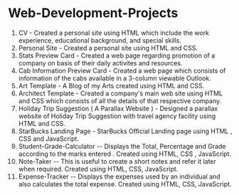 # Web-Development-Projects


1. CV - Created a personal site using HTML which include the work experience, educational background, and special skills. 
2. Personal Site - Created a personal site using HTML and CSS.
3. Stats Preview Card - Created a web page regarding promotion of a company on basis of their daily activites and resources.
4. Cab Information Preview Card - Created a web page which consists of information of the cabs available in a 3-column viewable Outlook.
5. Art Template - A Blog of my Arts created using HTML and CSS.
6. Architect Template - Created a company's main web site using HTML and CSS which consists of all the details of that respective company. 
7. Holiday Trip Suggestion ( A Parallax Website ) - Designed a  parallax website of Holiday Trip Suggestion with travel agency facility using HTML and CSS.
8. StarBucks Landing Page - StarBucks Official Landing page using HTML , CSS and JavaScript.
9. Student-Grade-Calculator -- Displays the Total, Percentage and Grade according to the marks entered . Created using HTML, CSS , JavaScript.
10. Note-Taker -- This is useful to create a short notes and refer it later when required. Created using HTML, CSS, JavaScript.
11. Expense-Tracker -- Displays the expenses used by an individual and also calculates the total expense. Created using HTML, CSS, JavaScript.
